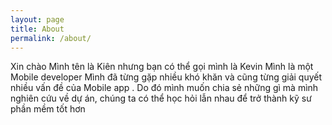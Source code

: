 ```yaml
---
layout: page
title: About
permalink: /about/
---
```

Xin chào 
Mình tên là Kiên nhưng bạn có thể gọi mình là Kevin 
Mình là một Mobile  developer 
Mình đã từng gặp nhiều khó khăn và  cũng từng giải quyết nhiều vấn đề của Mobile app . Do đó mình muốn chia sẻ những gì mà mình nghiên cứu về dự án, chúng ta có thể học hỏi lẫn nhau để trở thành kỹ sư phần mềm tốt hơn 



